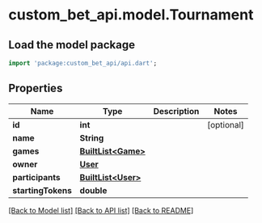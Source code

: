 # custom_bet_api.model.Tournament

## Load the model package
```dart
import 'package:custom_bet_api/api.dart';
```

## Properties
Name | Type | Description | Notes
------------ | ------------- | ------------- | -------------
**id** | **int** |  | [optional] 
**name** | **String** |  | 
**games** | [**BuiltList&lt;Game&gt;**](Game.md) |  | 
**owner** | [**User**](User.md) |  | 
**participants** | [**BuiltList&lt;User&gt;**](User.md) |  | 
**startingTokens** | **double** |  | 

[[Back to Model list]](../README.md#documentation-for-models) [[Back to API list]](../README.md#documentation-for-api-endpoints) [[Back to README]](../README.md)


